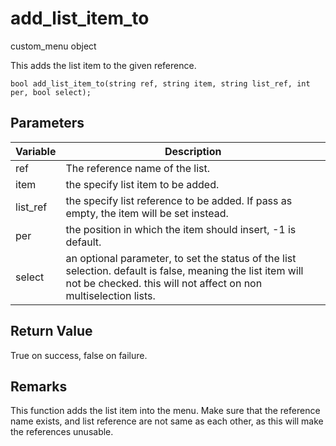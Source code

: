 # add_list_item_to

custom_menu object


This adds the list item to the given reference.

`bool add_list_item_to(string ref, string item, string list_ref, int per, bool select);`

## Parameters

| Variable| Description |
|---|---|
| ref | The reference name of the list. |
| item | the specify list item to be added. |
| list_ref | the specify list reference to be added. If pass as empty, the item will be set instead. |
| per | the position in which the item should insert, -1 is default. |
| select | an optional parameter, to set the status of the list selection. default is false, meaning the list item will not be checked. this will not affect on non multiselection lists. |

## Return Value

True on success, false on failure.

## Remarks

This function adds the list item into the menu. Make sure that the reference name exists, and list reference are not same as each other, as this will make the references unusable.
